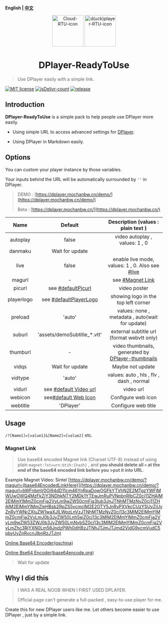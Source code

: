 <b>English | [中文](https://github.com/MoChanBW/DPlayer-ReadyToUse/blob/master/README_zh.md)</b>

<p align="center">
<img src="https://cdn.jsdelivr.net/gh/MoChanBW/DPlayer-ReadyToUse/assets/Cloud_100.png" alt="Cloud-RTU-icon" width="100" >
<img src="https://cdn.jsdelivr.net/gh/MoChanBW/DPlayer-ReadyToUse/assets/anime_character_psyduck.png" alt="d(uck)player-RTU-icon" width="100" ></p>
<h1 align="center">DPlayer-ReadyToUse</h1>

> Use DPlayer easily with a simple link.

 [![MIT license](https://img.shields.io/github/license/MoChanBW/DPlayer-ReadyToUse?style=flat-square)](https://github.com/MoChanBW/DPlayer-ReadyToUse/blob/master/LICENSE) [![jsDelivr-count](https://data.jsdelivr.com/v1/package/gh/MoChanBW/DPlayer-ReadyToUse/badge)](https://www.jsdelivr.com/package/gh/MoChanBW/DPlayer-ReadyToUse) [![release](https://img.shields.io/github/v/release/MoChanBW/DPlayer-ReadyToUse?include_prereleases&style=flat-square)](https://github.com/MoChanBW/DPlayer-ReadyToUse/releases/)
## Introduction

**DPlayer-ReadyToUse** is a simple pack to help people use DPlayer more easily.

* Using simple URL to access advanced settings for [DPlayer](https://github.com/MoePlayer/DPlayer/).  

* Using DPlayer in Markdown easily.

## Options

You can custom your player instance by those variables.

Your inputs behind the URL will be automatically  surrounded by `''` in DPlayer.

> DEMO : [https://dplayer.mochanbw.cn/demo/](https://dplayer.mochanbw.cn/demo/)
>
> Beta : [https://dplayer.mochanbw.cn/](https://dplayer.mochanbw.cn/)

|    Name    |           Default           |                                  Description (values : plain text )                                   |
| :--------: | :-------------------------: | :---------------------------------------------------------------------------------------------------: |
|  autoplay  |            false            |                                    video autoplay , values: 1 , 0                                     |
|  danmaku   |       Wait for update       |                                                                                                       |
|    live    |            false            |       enable live mode, values: 1 , 0. Also see [#live](https://dplayer.js.org/guide.html#live)       |
|   magurl   |              -              |                                   see [#Magnet Link](#magnet-link)                                    |
|   picurl   |   see [#defaultPicurl]()    |                                             video poster                                              |
| playerlogo | see [#defaultPlayerLogo]()  |                                  showing logo in the top left corner                                  |
|  preload   |           'auto'            |                            values: none , metadata , auto(wait for update)                            |
|   suburl   | 'assets/demoSubtitle_*.vtt' |                              external subtitle url (format webvtt only)                               |
|  thumburl  |              -              | video thumbnails, generated by [DPlayer-thumbnails](https://github.com/MoePlayer/DPlayer-thumbnails/) |
|   vidqs    |       Wait for update       |                                           Maybe not update                                            |
|  vidtype   |           'auto'            |                               values: auto , hls , flv , dash , normal                                |
|   vidurl   | see [#default Video url]()  |                                               video url                                               |
|  webicon   |  see[#default Web Icon]()   |                                          Configure web icon                                           |
|  webtitle  |          'DPlayer'          |                                          Configure web title                                          |

## Usage

`/?[Name1]=[value1]&[Name2]=[value2]` etc.

### Magnet Link

>Use base64 encoded Magnet link (Charset UTF-8) instead of using plain `magnet:?xt=urn:btih:{hash}` , and **you should delete all `=` at the end of the base64 encoded link before you >put it into URL**.

Example Magnet Video: Sintel [https://dplayer.mochanbw.cn/demo/?magurl={base64EncodedLinkHere}](https://dplayer.mochanbw.cn/demo/?magurl=bWFnbmV0Oj94dD11cm46YnRpaDowOGFkYTVhN2E2MTgzYWFlMWUwOWQ4MzFkZjY3NDhkNTY2MDk1YTEwJmRuPVNpbnRlbCZ0cj11ZHAlM2ElMmYlMmZ0cmFja2VyLm9wZW50cmFja3Iub3JnJTNhMTMzNyZ0cj11ZHAlM2ElMmYlMmZleHBsb2RpZS5vcmclM2E2OTY5JnRyPXVkcCUzYSUyZiUyZnRyYWNrZXIuZW1waXJlLWpzLnVzJTNhMTMzNyZ0cj13c3MlM2ElMmYlMmZ0cmFja2VyLmJ0b3JyZW50Lnh5eiZ0cj13c3MlM2ElMmYlMmZ0cmFja2VyLm9wZW53ZWJ0b3JyZW50LmNvbSZ0cj13c3MlM2ElMmYlMmZ0cmFja2VyLmZhc3RjYXN0Lm56JndzPWh0dHBzJTNhJTJmJTJmd2VidG9ycmVudC5pbyUyZnRvcnJlbnRzJTJm)

[Online Base64 Encoder(oschina)](https://tool.oschina.net/encrypt?type=3)

[Online Bse64 Encoder(base64encode.org)](https://www.base64encode.org/)

> Wait for update

## Why I did this

> I WAS A REAL NOOB WHEN I FIRST USED DPLAYER.
>
> Official page can't generate a full-packed , easy-to-use player for me.

Create this for new DPlayer users like me. Let others become easier to use DPlayer , just by a simple link.
